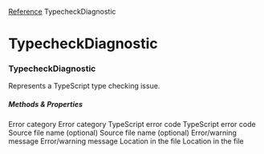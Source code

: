 [Reference](https://www.framer.com/developers/reference)
TypecheckDiagnostic
# TypecheckDiagnostic
### TypecheckDiagnostic
Represents a TypeScript type checking issue.
##### Methods & Properties
Error category
Error category
TypeScript error code
TypeScript error code
Source file name (optional)
Source file name (optional)
Error/warning message
Error/warning message
Location in the file
Location in the file
